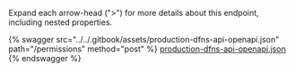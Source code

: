 Expand each arrow-head (">") for more details about this endpoint, including nested properties.  

 {% swagger src="../../.gitbook/assets/production-dfns-api-openapi.json" path="/permissions" method="post" %}
[production-dfns-api-openapi.json](../../.gitbook/assets/production-dfns-api-openapi.json)
{% endswagger %}
